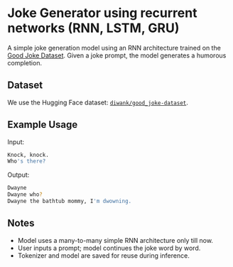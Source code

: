 # Joke Generator using recurrent networks (RNN, LSTM, GRU)

A simple joke generation model using an RNN architecture trained on the [Good Joke Dataset](https://huggingface.co/datasets/diwank/good_joke-dataset). Given a joke prompt, the model generates a humorous completion.

## Dataset
We use the Hugging Face dataset: [`diwank/good_joke-dataset`](https://huggingface.co/datasets/diwank/good_joke-dataset).

## Example Usage
Input:

```bash vbnet
Knock, knock.
Who's there?
```

Output:
```bash
Dwayne
Dwayne who?
Dwayne the bathtub mommy, I'm dwowning.
```

## Notes
- Model uses a many-to-many simple RNN architecture only till now.
- User inputs a prompt; model continues the joke word by word.
- Tokenizer and model are saved for reuse during inference.

